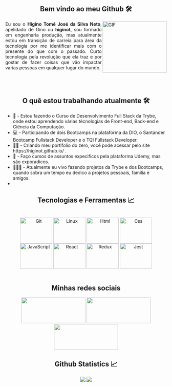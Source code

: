 <h2 align="center"> Bem vindo ao meu Github 🛠️ </h2>
<img align="right" alt="GIF" height="160px"  width="200px" src="https://media.giphy.com/media/du3J3cXyzhj75IOgvA/giphy.gif" />
<div align="justify" width="100px"> 
  Eu sou o <strong>Higino Tomé José da Silva Neto</strong>, apelidado de Gino ou <strong>higinot</strong>, sou formado em engenharia produção, mas atualmente estou em transição de carreia para área da tecnologia por me identificar mais com o presente do que com o passado. Curto tecnologia pela revolução que ela traz e por gostar de fazer coisas que vão impactar varias pessoas em qualquer lugar do mundo.
  <br>
  <br>
  <br>
  <br>

</div>

<h2 align="center"> O quê estou trabalhando atualmente 🛠️ </h2>
<ul align="left">
<li>🚀 - Estou fazendo o Curso de Desenvolvimento Full Stack da Trybe, onde estou aprendendo várias técnologias de Front-end, Back-end e Ciência da Computação.</li>
<li>💻 - Participando de dois Bootcamps na plataforma da DIO, o Santander Bootcamp Fullstack Developer e o TQI Fullstack Developer.</li>
<li>🏃🏻 - Criando meu portifolio do zero, você pode acessar pelo site https://higinot.github.io/ .</li>
<li>🧠 - Faço cursos de assuntos expecificos pela plataforma Udemy, mas são exporadicos.</li>
<li>👨🏻‍💻 - Atualmente eu vivo fazendo projetos da Trybe e dos Bootcamps, quando sobra um tempo eu dedico a projetos pessoais, familia e amigos.</li>
<li></li>

</ul>
      
<h2 align="center"> Tecnologias e Ferramentas 📈 </h2>
<div align="center" style="display: inline_block"><br>
<img align="center" alt="Git" height="80" width="100" src="https://cdn.jsdelivr.net/gh/devicons/devicon/icons/git/git-original.svg"> 
<img align="center" alt="Linux" height="80" width="100" src="https://cdn.jsdelivr.net/gh/devicons/devicon/icons/linux/linux-original.svg">
<img align="center" alt="Html" height="80" width="100" src="https://cdn.jsdelivr.net/gh/devicons/devicon/icons/html5/html5-plain-wordmark.svg">
<img align="center" alt="Css" height="80" width="100" src="https://cdn.jsdelivr.net/gh/devicons/devicon/icons/css3/css3-plain-wordmark.svg">
<img align="center" alt="JavaScript" height="80" width="100" src="https://cdn.jsdelivr.net/gh/devicons/devicon/icons/javascript/javascript-original.svg">
<img align="center" alt="React" height="80" width="100" src="https://cdn.jsdelivr.net/gh/devicons/devicon/icons/react/react-original-wordmark.svg">
<img align="center" alt="Redux" height="80" width="100" src="https://cdn.jsdelivr.net/gh/devicons/devicon/icons/redux/redux-original.svg">
<img align="center" alt="Jest" height="80" width="100" src="https://cdn.jsdelivr.net/gh/devicons/devicon/icons/jest/jest-plain.svg">
</div>
 <br>
<h2 align="center"> Minhas redes sociais  </h2>
<div align="center" >
<a href="https://www.instagram.com/higinot/"><img height="80" width="200" src="https://img.shields.io/badge/instagram%20@higinot-DD2476?style=for-the-badge&logo=instagram&logoColor=white"/></a>
<a href="https://www.linkedin.com/in/higino-neto-40634491/"><img height="80" width="200" src="https://img.shields.io/badge/linkedin%20@higino-344E86?style=for-the-badge&logo=linkedin&logoColor=white"/></a>
<a href="engprodhigino@gmail.com"><img height="80" width="200" src="https://img.shields.io/badge/gmail%20@engprodhigino-c71610?style=for-the-badge&logo=gmail&logoColor=white"/></a>
</div>

<h2 align="center"> Github Statistics 📈 </h2>
  
  <div align="center"> 
     <a href="">
      <img align="center"  src="https://github-readme-stats.vercel.app/api?username=higinot&show_icons=true&theme=tokyonight" />
    </a>
    <a href="">
     <img align="center" src="https://github-readme-stats.vercel.app/api/top-langs/?username=higinot&layout=compact&theme=tokyonight" />
    </a>
</div

